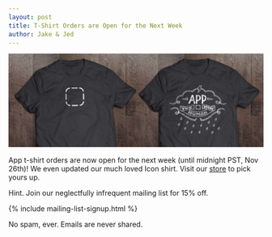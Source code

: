 ```yaml
---
layout: post
title: T-Shirt Orders are Open for the Next Week
author: Jake & Jed
---
```


![T-Shirt Designs](/images/t-shirt-designs.jpg)

App t-shirt orders are now open for the next week (until midnight PST, Nov 26th)! We even updated our much loved Icon shirt. Visit our [store](http://buy.appdocumentary.com/) to pick yours up.

<p class="meta">Hint. Join our neglectfully infrequent mailing list for 15% off.</p>

<p>
  {% include mailing-list-signup.html %}
  <p class="muted">No spam, ever. Emails are never shared.</p>
</p>
